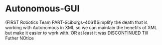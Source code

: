 # Autonomous-GUI
(FIRST Robotics Team PART-Sciborgs-4061)Simplify the death that is working with Autonomous in XML so we can maintain the benefits of XML but make it easier to work with. OR at least it was DISCONTINUED Till Futher NOtice
